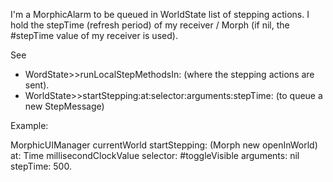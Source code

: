 I'm a MorphicAlarm to be queued in WorldState list of stepping actions. I hold the stepTime (refresh period) of my receiver / Morph (if nil, the #stepTime value of my receiver is used).

See 
- WordState>>runLocalStepMethodsIn:   (where the stepping actions are sent).
- WorldState>>startStepping:at:selector:arguments:stepTime:  (to queue a new StepMessage)

Example:

MorphicUIManager currentWorld
        startStepping: (Morph new openInWorld)
        at: Time millisecondClockValue
        selector: #toggleVisible
        arguments: nil
        stepTime: 500.